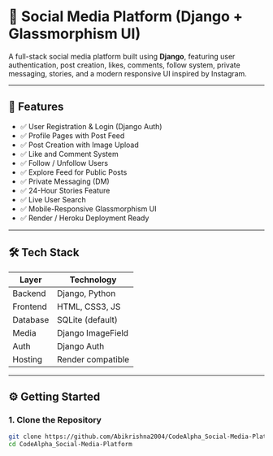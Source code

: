 # 💬 Social Media Platform (Django + Glassmorphism UI)

A full-stack social media platform built using **Django**, featuring user authentication, post creation, likes, comments, follow system, private messaging, stories, and a modern responsive UI inspired by Instagram.

---

## 🚀 Features

- ✅ User Registration & Login (Django Auth)
- ✅ Profile Pages with Post Feed
- ✅ Post Creation with Image Upload
- ✅ Like and Comment System
- ✅ Follow / Unfollow Users
- ✅ Explore Feed for Public Posts
- ✅ Private Messaging (DM)
- ✅ 24-Hour Stories Feature
- ✅ Live User Search
- ✅ Mobile-Responsive Glassmorphism UI
- ✅ Render / Heroku Deployment Ready

---

## 🛠 Tech Stack

| Layer       | Technology       |
|-------------|------------------|
| Backend     | Django, Python   |
| Frontend    | HTML, CSS3, JS   |
| Database    | SQLite (default) |
| Media       | Django ImageField |
| Auth        | Django Auth      |
| Hosting     | Render compatible|

---


## ⚙️ Getting Started

### 1. Clone the Repository

```bash
git clone https://github.com/Abikrishna2004/CodeAlpha_Social-Media-Platform.git
cd CodeAlpha_Social-Media-Platform